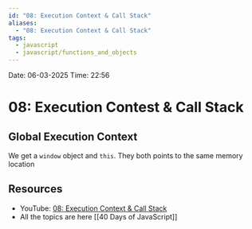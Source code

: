 ```yaml
---
id: "08: Execution Context & Call Stack"
aliases:
  - "08: Execution Context & Call Stack"
tags:
  - javascript
  - javascript/functions_and_objects
---
```


Date: 06-03-2025
Time: 22:56

# 08: Execution Contest & Call Stack

## Global Execution Context

We get a `window` object and `this`. They both points to the same memory location

## Resources

- YouTube: [08: Execution Context & Call Stack](https://www.youtube.com/watch?v=ylx5F7hbzVQ&t=10s)
- All the topics are here [[40 Days of JavaScript]]
